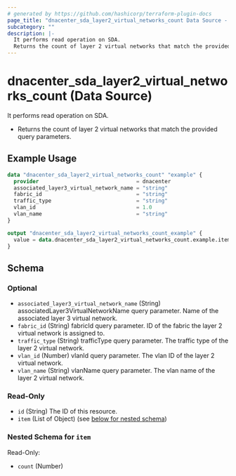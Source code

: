 ```yaml
---
# generated by https://github.com/hashicorp/terraform-plugin-docs
page_title: "dnacenter_sda_layer2_virtual_networks_count Data Source - terraform-provider-dnacenter"
subcategory: ""
description: |-
  It performs read operation on SDA.
  Returns the count of layer 2 virtual networks that match the provided query parameters.
---
```


# dnacenter_sda_layer2_virtual_networks_count (Data Source)

It performs read operation on SDA.

- Returns the count of layer 2 virtual networks that match the provided query parameters.

## Example Usage

```terraform
data "dnacenter_sda_layer2_virtual_networks_count" "example" {
  provider                               = dnacenter
  associated_layer3_virtual_network_name = "string"
  fabric_id                              = "string"
  traffic_type                           = "string"
  vlan_id                                = 1.0
  vlan_name                              = "string"
}

output "dnacenter_sda_layer2_virtual_networks_count_example" {
  value = data.dnacenter_sda_layer2_virtual_networks_count.example.item
}
```

<!-- schema generated by tfplugindocs -->
## Schema

### Optional

- `associated_layer3_virtual_network_name` (String) associatedLayer3VirtualNetworkName query parameter. Name of the associated layer 3 virtual network.
- `fabric_id` (String) fabricId query parameter. ID of the fabric the layer 2 virtual network is assigned to.
- `traffic_type` (String) trafficType query parameter. The traffic type of the layer 2 virtual network.
- `vlan_id` (Number) vlanId query parameter. The vlan ID of the layer 2 virtual network.
- `vlan_name` (String) vlanName query parameter. The vlan name of the layer 2 virtual network.

### Read-Only

- `id` (String) The ID of this resource.
- `item` (List of Object) (see [below for nested schema](#nestedatt--item))

<a id="nestedatt--item"></a>
### Nested Schema for `item`

Read-Only:

- `count` (Number)
